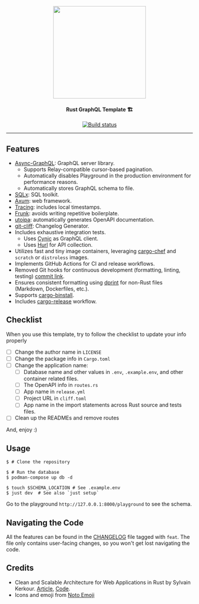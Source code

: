 <div align="center">

<img src='docs/logo.svg' width=250px />

<br/>
<h4>Rust GraphQL Template 🏗️</h4>

<a href="https://github.com/azzamsa/tin/actions/workflows/ci.yml">
    <img src="https://github.com/azzamsa/tin/actions/workflows/ci.yml/badge.svg" alt="Build status" />
  </a>

</div>

---

## Features

- [Async-GraphQL](https://github.com/async-graphql/async-graphql): GraphQL server library.
  - Supports Relay-compatible cursor-based pagination.
  - Automatically disables Playground in the production environment for performance reasons.
  - Automatically stores GraphQL schema to file.
- [SQLx](https://github.com/launchbadge/sqlx): SQL toolkit.
- [Axum](https://github.com/tokio-rs/axum): web framework.
- [Tracing](https://github.com/tokio-rs/tracing): includes local timestamps.
- [Frunk](https://github.com/lloydmeta/frunk): avoids writing repetitive boilerplate.
- [utoipa](https://github.com/juhaku/utoipa): automatically generates OpenAPI documentation.
- [git-cliff](https://github.com/orhun/git-cliff): Changelog Generator.
- Includes exhaustive integration tests.
  - Uses [Cynic](https://github.com/obmarg/cynic) as GraphQL client.
  - Uses [Hurl](https://github.com/Orange-OpenSource/hurl) for API collection.
- Utilizes fast and tiny image containers, leveraging [cargo-chef](https://github.com/LukeMathWalker/cargo-chef) and `scratch` or `distroless` images.
- Implements GitHub Actions for CI and release workflows.
- Removed Git hooks for continuous development (formatting, linting, testing) [commit link](https://github.com/azzamsa/tin/commit/d9906164db7eb30cf66e2ed32edb220c0787fe13).
- Ensures consistent formatting using [dprint](https://github.com/dprint/dprint) for non-Rust files (Markdown, Dockerfiles, etc.).
- Supports [cargo-binstall](https://github.com/cargo-bins/cargo-binstall).
- Includes [cargo-release](https://github.com/crate-ci/cargo-release) workflow.

## Checklist

When you use this template, try to follow the checklist to update your info properly

- [ ] Change the author name in `LICENSE`
- [ ] Change the package info in `Cargo.toml`
- [ ] Change the application name:
  - [ ] Database name and other values in `.env`, `.example.env`, and other container related files.
  - [ ] The OpenAPI info in `routes.rs`
  - [ ] App name in `release.yml`
  - [ ] Project URL in `cliff.toml`
  - [ ] App name in the import statements across Rust source and tests files.
- [ ] Clean up the READMEs and remove routes

And, enjoy :)

## Usage

```shell
$ # Clone the repository

$ # Run the database
$ podman-compose up db -d

$ touch $SCHEMA_LOCATION # See .example.env
$ just dev  # See also `just setup`
```

Go to the playground `http://127.0.0.1:8000/playground` to see the schema.

## Navigating the Code

All the features can be found in the [CHANGELOG](CHANGELOG.md) file tagged with `feat`.
The file only contains user-facing changes, so you won't get lost navigating the code.

## Credits

- Clean and Scalable Architecture for Web Applications in Rust by Sylvain Kerkour. [Article](https://kerkour.com/rust-web-application-clean-architecture), [Code](https://github.com/skerkour/bloom-legacy/tree/v2-e2ee).
- Icons and emoji from [Noto Emoji](https://github.com/googlefonts/noto-emoji)
